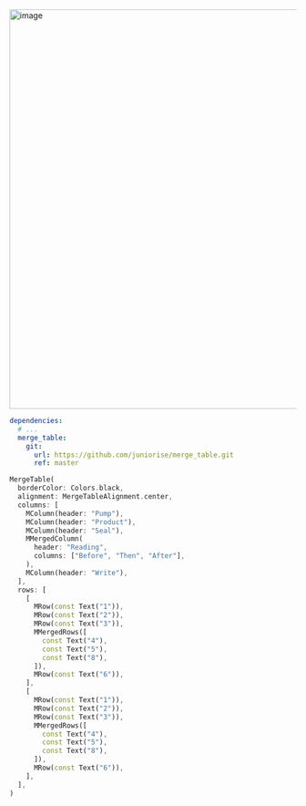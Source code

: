 
<img width="701" alt="image" src="https://user-images.githubusercontent.com/29684683/172324800-9a322d9c-01d6-41d3-90c5-6c3911407c01.png">

```yaml
dependencies:
  # ...
  merge_table:
    git:
      url: https://github.com/juniorise/merge_table.git
      ref: master
```

```dart
MergeTable(
  borderColor: Colors.black,
  alignment: MergeTableAlignment.center,
  columns: [
    MColumn(header: "Pump"),
    MColumn(header: "Product"),
    MColumn(header: "Seal"),
    MMergedColumn(
      header: "Reading",
      columns: ["Before", "Then", "After"],
    ),
    MColumn(header: "Write"),
  ],
  rows: [
    [
      MRow(const Text("1")),
      MRow(const Text("2")),
      MRow(const Text("3")),
      MMergedRows([
        const Text("4"),
        const Text("5"),
        const Text("8"),
      ]),
      MRow(const Text("6")),
    ],
    [
      MRow(const Text("1")),
      MRow(const Text("2")),
      MRow(const Text("3")),
      MMergedRows([
        const Text("4"),
        const Text("5"),
        const Text("8"),
      ]),
      MRow(const Text("6")),
    ],
  ],
)
```
